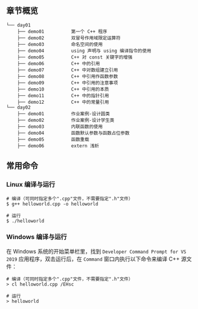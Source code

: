 ## 章节概览

```
└── day01
    ├── demo01          第一个 C++ 程序
    ├── demo02          双冒号作用域限定运算符
    ├── demo03          命名空间的使用
    ├── demo04          using 声明与 using 编译指令的使用
    ├── demo05          C++ 对 const 关键字的增强
    ├── demo06          C++ 中的引用
    ├── demo07          C++ 中对数组建立引用
    ├── demo08          C++ 中引用作函数参数
    ├── demo09          C++ 中引用的注意事项
    ├── demo10          C++ 中引用的本质
    ├── demo11          C++ 中的指针引用
    ├── demo12          C++ 中的常量引用
└── day02
    ├── demo01          作业案例-设计圆类
    ├── demo02          作业案例-设计学生类
    ├── demo03          内联函数的使用
    ├── demo04          函数默认参数与函数占位参数
    ├── demo05          函数重载
    ├── demo06          extern 浅析
```

## 常用命令

### Linux 编译与运行

``` shell
# 编译（可同时指定多个".cpp"文件，不需要指定".h"文件）
$ g++ helloworld.cpp -o helloworld

# 运行
$ ./helloworld
```

### Windows 编译与运行

在 Windows 系统的开始菜单栏里，找到 `Developer Command Prompt for VS 2019` 应用程序，双击运行后，在 `Command` 窗口内执行以下命令来编译 C++ 源文件：

```
# 编译（可同时指定多个".cpp"文件，不需要指定".h"文件）
> cl helloworld.cpp /EHsc

# 运行
> helloworld
```
